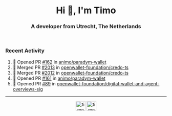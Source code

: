 <h1 align="center">Hi 👋, I'm Timo</h1>
<h3 align="center">A developer from Utrecht, The Netherlands</h3>
<br/>
<!-- https://github.com/rahuldkjain/github-profile-readme-generator --!>

<!--  <p align="left"><img src="https://github-readme-stats.vercel.app/api?username=timoglastra&show_icons=true&count_private=true&" alt="timoglastra" /></p> --!>

<!--
Github language stats
<p align="left"><img src="https://github-readme-stats.vercel.app/api/top-langs/?username=timoglastra&layout=compact" alt="timoglastra" /><p>
-->

<!-- Codestats language stats -->
<!-- <p align="left"><img src="https://codestats-readme.vercel.app/api/top-langs/?username=timoglastra&layout=compact&language_count=12" alt="timoglastra" /><p>    --!>
  
<h3>Recent Activity</h3>

<!--START_SECTION:activity-->
1. 💪 Opened PR [#162](https://github.com/animo/paradym-wallet/pull/162) in [animo/paradym-wallet](https://github.com/animo/paradym-wallet)
2. 🎉 Merged PR [#2013](https://github.com/openwallet-foundation/credo-ts/pull/2013) in [openwallet-foundation/credo-ts](https://github.com/openwallet-foundation/credo-ts)
3. 🎉 Merged PR [#2012](https://github.com/openwallet-foundation/credo-ts/pull/2012) in [openwallet-foundation/credo-ts](https://github.com/openwallet-foundation/credo-ts)
4. 💪 Opened PR [#161](https://github.com/animo/paradym-wallet/pull/161) in [animo/paradym-wallet](https://github.com/animo/paradym-wallet)
5. 💪 Opened PR [#89](https://github.com/openwallet-foundation/digital-wallet-and-agent-overviews-sig/pull/89) in [openwallet-foundation/digital-wallet-and-agent-overviews-sig](https://github.com/openwallet-foundation/digital-wallet-and-agent-overviews-sig)
<!--END_SECTION:activity-->

---

<p align="center">
<a href="https://twitter.com/timoglastra" target="blank"><img align="center" src="https://cdn.jsdelivr.net/npm/simple-icons@3.0.1/icons/twitter.svg" alt="timoglastra" height="30" width="30" /></a>
<a href="https://linkedin.com/in/timoglastra" target="blank"><img align="center" src="https://cdn.jsdelivr.net/npm/simple-icons@3.0.1/icons/linkedin.svg" alt="timoglastra" height="30" width="30" /></a>
</p>



